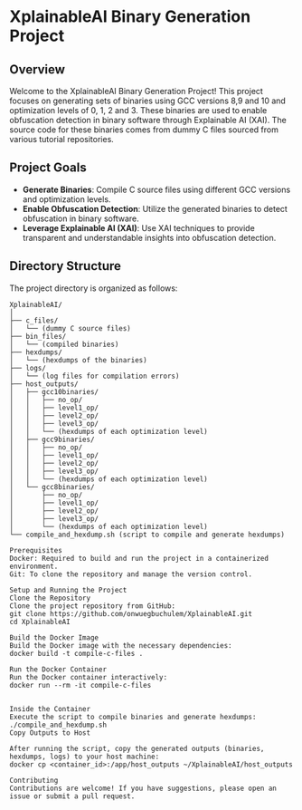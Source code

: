 
# XplainableAI Binary Generation Project

## Overview

Welcome to the XplainableAI Binary Generation Project! This project focuses on generating sets of binaries using GCC versions 8,9 and 10 and optimization levels of 0, 1, 2 and 3. 
These binaries are used to enable obfuscation detection in binary software through Explainable AI (XAI). The source code for these binaries comes from dummy C files sourced from various tutorial repositories.

## Project Goals

- **Generate Binaries**: Compile C source files using different GCC versions and optimization levels.
- **Enable Obfuscation Detection**: Utilize the generated binaries to detect obfuscation in binary software.
- **Leverage Explainable AI (XAI)**: Use XAI techniques to provide transparent and understandable insights into obfuscation detection.

## Directory Structure

The project directory is organized as follows:

```plaintext
XplainableAI/
│
├── c_files/
│   └── (dummy C source files)
├── bin_files/
│   └── (compiled binaries)
├── hexdumps/
│   └── (hexdumps of the binaries)
├── logs/
│   └── (log files for compilation errors)
├── host_outputs/
│   ├── gcc10binaries/
│   │   ├── no_op/
│   │   ├── level1_op/
│   │   ├── level2_op/
│   │   ├── level3_op/
│   │   └── (hexdumps of each optimization level)
│   ├── gcc9binaries/
│   │   ├── no_op/
│   │   ├── level1_op/
│   │   ├── level2_op/
│   │   ├── level3_op/
│   │   └── (hexdumps of each optimization level)
│   └── gcc8binaries/
│       ├── no_op/
│       ├── level1_op/
│       ├── level2_op/
│       ├── level3_op/
│       └── (hexdumps of each optimization level)
└── compile_and_hexdump.sh (script to compile and generate hexdumps)

Prerequisites
Docker: Required to build and run the project in a containerized environment.
Git: To clone the repository and manage the version control.

Setup and Running the Project
Clone the Repository
Clone the project repository from GitHub:
git clone https://github.com/onwuegbuchulem/XplainableAI.git
cd XplainableAI

Build the Docker Image
Build the Docker image with the necessary dependencies:
docker build -t compile-c-files .

Run the Docker Container
Run the Docker container interactively:
docker run --rm -it compile-c-files


Inside the Container
Execute the script to compile binaries and generate hexdumps:
./compile_and_hexdump.sh
Copy Outputs to Host

After running the script, copy the generated outputs (binaries, hexdumps, logs) to your host machine:
docker cp <container_id>:/app/host_outputs ~/XplainableAI/host_outputs

Contributing
Contributions are welcome! If you have suggestions, please open an issue or submit a pull request.

